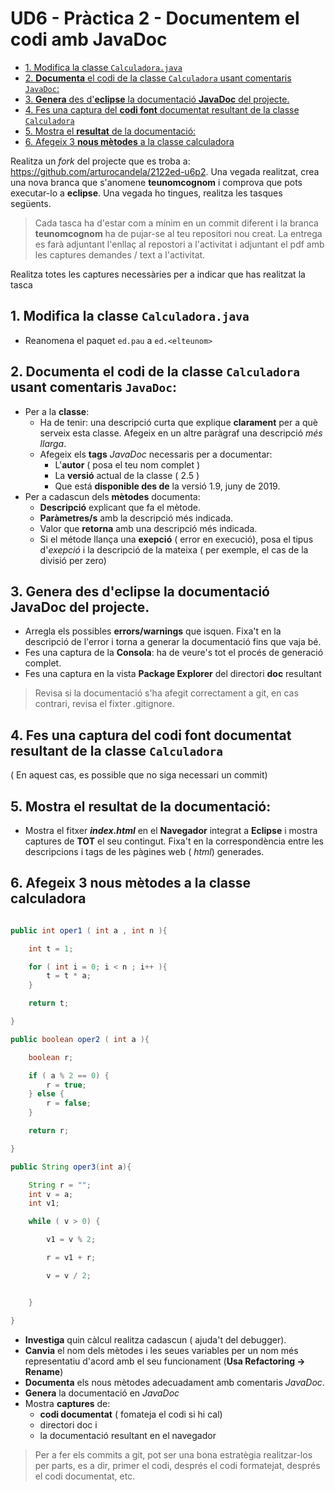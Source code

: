 # UD6 - Pràctica 2 - Documentem el codi amb JavaDoc

* [1. Modifica la classe `Calculadora.java`](#1-modifica-la-classe-calculadorajava)
* [2. **Documenta** el codi de la classe `Calculadora` usant comentaris `JavaDoc`:](#2-documenta-el-codi-de-la-classe-calculadora-usant-comentaris-javadoc)
* [3. **Genera** des d'**eclipse** la documentació **JavaDoc** del projecte.](#3-genera-des-declipse-la-documentació-javadoc-del-projecte)
* [4. Fes una captura del **codi font** documentat resultant de la classe `Calculadora`](#4-fes-una-captura-del-codi-font-documentat-resultant-de-la-classe-calculadora)
* [5. Mostra el **resultat** de la documentació:](#5-mostra-el-resultat-de-la-documentació)
* [6. Afegeix 3 **nous mètodes** a la classe calculadora](#6-afegeix-3-nous-mètodes-a-la-classe-calculadora)

Realitza un *fork* del projecte que es troba a: <https://github.com/arturocandela/2122ed-u6p2>. Una vegada realitzat, crea una nova branca que s'anomene **teunomcognom**  i comprova que pots executar-lo a **eclipse**. Una vegada ho tingues, realitza les tasques següents.

> Cada tasca ha d'estar com a mínim en un commit diferent i la branca **teunomcognom** ha de pujar-se al teu repositori nou creat.
> La entrega es farà adjuntant l'enllaç al repostori a l'activitat i adjuntant el pdf amb les captures demandes / text a l'activitat.

Realitza totes les captures necessàries per a indicar que has realitzat la tasca

## 1. Modifica la classe `Calculadora.java`

* Reanomena el paquet `ed.pau` a `ed.<elteunom>`

## 2. **Documenta** el codi de la classe `Calculadora` usant comentaris `JavaDoc`:

* Per a la **classe**:
  * Ha de tenir: una descripció curta que explique **clarament** per a què serveix esta classe. Afegeix en un altre paràgraf una descripció *més llarga*.
  * Afegeix els **tags** *JavaDoc* necessaris per a documentar:
    * L'**autor** ( posa el teu nom complet )
    * La **versió** actual de la classe ( 2.5 )
    * Que está **disponible des de** la versió 1.9, juny de 2019.
* Per a cadascun dels **mètodes** documenta:
  * **Descripció** explicant que fa el mètode.
  * **Paràmetres/s** amb la descripció més indicada.
  * Valor que **retorna** amb una descripció més indicada.
  * Si el métode llança una **exepció** ( error en execució), posa el tipus d'*exepció* i la descripció de la mateixa ( per exemple, el cas de la divisió per zero)

## 3. **Genera** des d'**eclipse** la documentació **JavaDoc** del projecte.

* Arregla els possibles **errors/warnings** que isquen. Fixa't en la descripció de l'error i torna a generar la documentació fins que vaja bé.
* Fes una captura de la **Consola**: ha de veure's tot el procés de generació complet.
* Fes una captura en la vista **Package Explorer** del directori **doc** resultant

> Revisa si la documentació s'ha afegit correctament a git, en cas contrari, revisa el fixter .gitignore. 

## 4. Fes una captura del **codi font** documentat resultant de la classe `Calculadora`

( En aquest cas, es possible que no siga necessari un commit)

## 5. Mostra el **resultat** de la documentació: 

* Mostra el fitxer ***index.html*** en el **Navegador** integrat a **Eclipse** i mostra captures de **TOT** el seu contingut. Fixa't en la correspondència entre les descripcions i tags de les pàgines web ( *html*) generades.

## 6. Afegeix 3 **nous mètodes** a la classe calculadora

```java

public int oper1 ( int a , int n ){

    int t = 1;

    for ( int i = 0; i < n ; i++ ){
        t = t * a;
    }

    return t; 

}

public boolean oper2 ( int a ){

    boolean r;

    if ( a % 2 == 0) {
        r = true;
    } else {
        r = false;
    }

    return r;

}

public String oper3(int a){

    String r = "";
    int v = a;
    int v1;

    while ( v > 0) {

        v1 = v % 2;

        r = v1 + r;

        v = v / 2;


    }

}

```

* **Investiga** quin càlcul realitza cadascun ( ajuda't del debugger).
* **Canvia** el nom dels mètodes i les seues variables per un nom més representatiu d'acord amb el seu funcionament (**Usa Refactoring -> Rename**)
* **Documenta** els nous mètodes adecuadament amb comentaris *JavaDoc*.
* **Genera** la documentació en *JavaDoc*
* Mostra **captures** de:
  * **codi documentat** ( fomateja el codi si hi cal)
  * directori doc i
  * la documentació resultant en el navegador

> Per a fer els commits a git, pot ser una bona estratègia realitzar-los per parts, es a dir, primer el codi, després el codi formatejat, després el codi documentat, etc.
